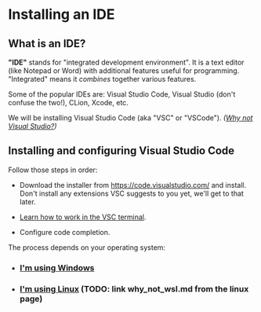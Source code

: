 # Installing an IDE

## What is an IDE?

**"IDE"** stands for "integrated development environment". It is a text editor (like Notepad or Word) with additional features useful for programming. "Integrated" means it *combines* together various features.

Some of the popular IDEs are: Visual Studio Code, Visual Studio (don't confuse the two!), CLion, Xcode, etc.

We will be installing Visual Studio Code (aka "VSC" or "VSCode"). *([Why not Visual Studio?](/why_not_visual_studio.md))*

## Installing and configuring Visual Studio Code

Follow those steps in order:

* Download the installer from https://code.visualstudio.com/ and install.<br/>
  Don't install any extensions VSC suggests to you yet, we'll get to that later.

* [Learn how to work in the VSC terminal](/working_in_vscode_terminal_win.md).

* Configure code completion.

The process depends on your operating system:

* ### [I'm using Windows](/installing_vscode_win.md)
* ### [I'm using Linux](TODO) (TODO: link why_not_wsl.md from the linux page)
